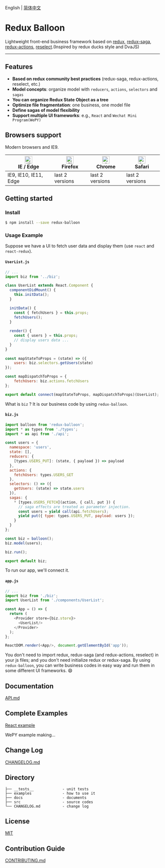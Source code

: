 English | [简体中文](https://github.com/IAMSUPERMONKEY/redux-balloon/blob/master/README.zh-CN.md)



# Redux Balloon

Lightweight front-end business framework based on [redux](https://github.com/reduxjs/redux), [redux-saga](https://github.com/redux-saga/redux-saga), [redux-actions](https://github.com/redux-utilities/redux-actions), [reselect](https://github.com/reduxjs/reselect).(Inspired by redux ducks style and DvaJS)

---



## Features

- **Based on redux community best practices** (redux-saga, redux-actions, reselect, etc.)
- **Model concepts**: organize model with `reducers`, `actions`, `selectors` and `sagas`
- **You can organize Redux State Object as a tree**
- **Optimize file fragmentation**: one business, one model file
- **Define sagas of model flexibility**
- **Support multiple UI frameworks**: e.g., `React` and `Wechat Mini Program(WePY)`   



## Browsers support

Modern browsers and IE9.

| [<img src="https://raw.githubusercontent.com/alrra/browser-logos/master/src/edge/edge_48x48.png" alt="IE / Edge" width="24px" height="24px" />](http://godban.github.io/browsers-support-badges/)</br>IE / Edge | [<img src="https://raw.githubusercontent.com/alrra/browser-logos/master/src/firefox/firefox_48x48.png" alt="Firefox" width="24px" height="24px" />](http://godban.github.io/browsers-support-badges/)</br>Firefox | [<img src="https://raw.githubusercontent.com/alrra/browser-logos/master/src/chrome/chrome_48x48.png" alt="Chrome" width="24px" height="24px" />](http://godban.github.io/browsers-support-badges/)</br>Chrome | [<img src="https://raw.githubusercontent.com/alrra/browser-logos/master/src/safari/safari_48x48.png" alt="Safari" width="24px" height="24px" />](http://godban.github.io/browsers-support-badges/)</br>Safari |
| --------- | --------- | --------- | --------- |
| IE9, IE10, IE11, Edge| last 2 versions| last 2 versions| last 2 versions |



## Getting started

### Install

```bash
$ npm install --save redux-balloon
```



### Usage Example

Suppose we have a UI to fetch user data and display them (use `react` and `react-redux`).

#### `UserList.js`

```javascript
// ...
import biz from '../biz';

class UserList extends React.Component {
  componentDidMount() {
  	this.initData();
  }

  initData() {
    const { fetchUsers } = this.props;
    fetchUsers();
  }
  
  render() {
    const { users } = this.props;
    // display users data ...
  }
}
  
const mapStateToProps = (state) => ({
    users: biz.selectors.getUsers(state)
});

const mapDispatchToProps = {
    fetchUsers: biz.actions.fetchUsers
};

export default connect(mapStateToProps, mapDispatchToProps)(UserList);
```



What is `biz` ? It is our business code by using `redux-balloon`.

#### `biz.js`

```javascript
import balloon from 'redux-balloon';
import * as types from './types';
import * as api from './api';

const users = {
  namespace: 'users',
  state: [],
  reducers: {
    [types.USERS_PUT]: (state, { payload }) => payload
  },
  actions: {
    fetchUsers: types.USERS_GET
  },
  selectors: () => ({
    getUsers: (state) => state.users
  }),
  sagas: {
    * [types.USERS_FETCH](action, { call, put }) {
      // saga effects are treated as parameter injection.
      const users = yield call(api.fetchUsers);
      yield put({ type: types.USERS_PUT, payload: users });
    }
  }
};

const biz = balloon();
biz.model(users);

biz.run();

export default biz;
```



To run our app, we'll connect it.

#### `app.js`

```javascript
// ...
import biz from './biz';
import UserList from './components/UserList';

const App = () => {
  return (
    <Provider store={biz.store}>
      <UserList/>
    </Provider>
  );
};

ReactDOM.render(<App/>, document.getElementById('app'));
```



You don't need to import redux, redux-saga (and redux-actions, reselect) in your js files; and you don't need initialize redux or redux-saga. By using `redux-balloon`, you can write business codes in easy way and run them in some different UI frameworks. :smile:



## Documentation

[API.md](https://github.com/IAMSUPERMONKEY/redux-balloon/blob/master/docs/en/API.md)



## Complete Examples

[React example](https://github.com/IAMSUPERMONKEY/redux-balloon/tree/master/examples/react)

WePY example making...



## Change Log

[CHANGELOG.md](https://github.com/IAMSUPERMONKEY/redux-balloon/blob/master/CHANGELOG.md)



## Directory

```
├── __tests__             - unit tests
├── examples              - how to use it
├── docs                  - documents
├── src                   - source codes
└── CHANGELOG.md          - change log
```



## License

[MIT](https://tldrlegal.com/license/mit-license)



## Contribution Guide

[CONTRIBUTING.md](https://github.com/IAMSUPERMONKEY/redux-balloon/blob/master/CONTRIBUTING.md)

